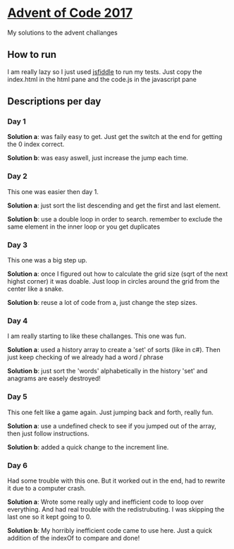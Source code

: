 # [Advent of Code 2017][aoc17]
My solutions to the advent challanges

## How to run
I am really lazy so I just used [jsfiddle][jsf] to run my tests.
Just copy the index.html in the html pane and the code.js in the javascript pane

## Descriptions per day
### Day 1
**Solution a**: was faily easy to get. Just get the switch at the end for getting the 0 index correct.

**Solution b**: was easy aswell, just increase the jump each time.

### Day 2
This one was easier then day 1.

**Solution a**: just sort the list descending and get the first and last element.

**Solution b**: use a double loop in order to search. remember to exclude the same element in the inner loop or you get duplicates

### Day 3
This one was a big step up.

**Solution a**: once I figured out how to calculate the grid size (sqrt of the next highst corner) it was doable. Just loop in circles around the grid from the center like a snake.

**Solution b**: reuse a lot of code from a, just change the step sizes.

### Day 4
I am really starting to like these challanges. This one was fun.

**Solution a**: used a history array to create a 'set' of sorts (like in c#). Then just keep checking of we already had a word / phrase

**Solution b**: just sort the 'words' alphabetically in the history 'set' and anagrams are easely destroyed!

### Day 5
This one felt like a game again. Just jumping back and forth, really fun.

**Solution a**: use a undefined check to see if you jumped out of the array, then just follow instructions.

**Solution b**: added a quick change to the increment line.

### Day 6
Had some trouble with this one. But it worked out in the end, had to rewrite it due to a computer crash.

**Solution a**: Wrote some really ugly and inefficient code to loop over everything. And had real trouble with the redistrubuting. I was skipping the last one so it kept going to 0.

**Solution b**: My horribly inefficient code came to use here. Just a quick addition of the indexOf to compare and done!


[aoc17]: http://adventofcode.com/2017/
[jsf]: http://jsfiddle.net/
